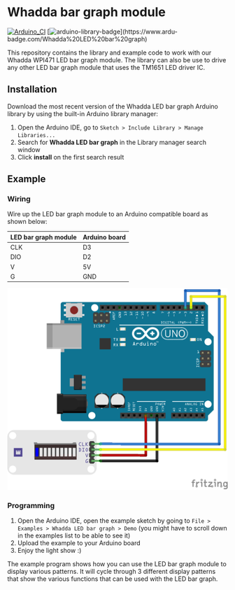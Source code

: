 # Whadda bar graph module 
[![Arduino_CI](https://github.com/WhaddaMakers/bar_graph_module/actions/workflows/Arduino_CI.yml/badge.svg)](https://github.com/WhaddaMakers/bar_graph_module/actions/workflows/Arduino_CI.yml) [![arduino-library-badge](https://www.ardu-badge.com/badge/Whadda%20LED%20bar%20graph.svg?)](https://www.ardu-badge.com/Whadda%20LED%20bar%20graph)

This repository contains the library and example code to work with our Whadda WPI471 LED bar graph module. The library can also be use to drive any other LED bar graph module that uses the TM1651 LED driver IC.



## Installation

Download the most recent version of the Whadda LED bar graph Arduino library by using the built-in Arduino library manager:

1. Open the Arduino IDE, go to ```Sketch > Include Library > Manage Libraries...```
2. Search for **Whadda LED bar graph** in the Library manager search window
3. Click **install** on the first search result


## Example

### Wiring
Wire up the LED bar graph module to an Arduino compatible board as shown below:

|LED bar graph module|Arduino board|
|----------|-------------|
|CLK|D3|
|DIO|D2|
|V|5V|
|G|GND|

![](./extras/images/wiring_diagram_bb.png)


### Programming

1. Open the Arduino IDE, open the example sketch by going to ```File > Examples > Whadda LED bar graph > Demo``` (you might have to scroll down in the examples list to be able to see it)
2. Upload the example to your Arduino board
3. Enjoy the light show :)

The example program shows how you can use the LED bar graph module to display various patterns. It will cycle through 3 different display patterns that show the various functions that can be used with the LED bar graph.
